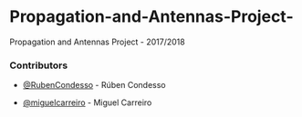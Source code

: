 # Propagation-and-Antennas-Project-
Propagation and Antennas Project - 2017/2018

### Contributors

- [@RubenCondesso](https://github.com/RubenCondesso) - Rúben Condesso

- [@miguelcarreiro](https://github.com/miguelcarreiro) - Miguel Carreiro
